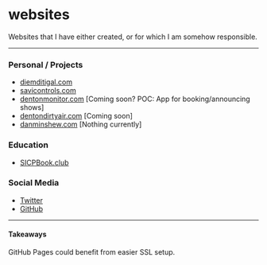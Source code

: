 # websites
Websites that I have either created, or for which I am somehow responsible.

---

### Personal / Projects
- [diemditigal.com](http://diemdigital.com)
- [savicontrols.com](http://savicontrols.com)
- [dentonmonitor.com](http://dentonmonitor.com) [Coming soon? POC: App for booking/announcing shows]
- [dentondirtyair.com](http://dentondirtyair.com) [Coming soon]
- [danminshew.com](http://danminshew.com) [Nothing currently]

### Education
- [SICPBook.club](http://www.sicpbook.club)

### Social Media

- [Twitter](https://twitter.com/newswim)
- [GitHub](https://www.github.com/newswim)


---

#### Takeaways

GitHub Pages could benefit from easier SSL setup.
